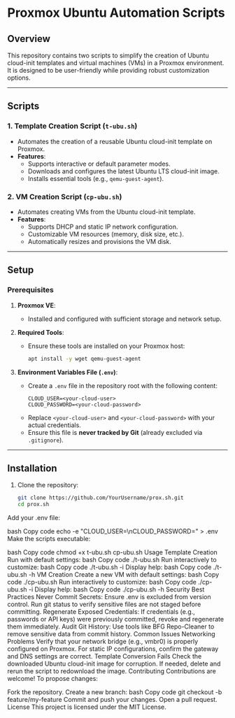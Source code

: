# Proxmox Ubuntu Automation Scripts

## Overview
This repository contains two scripts to simplify the creation of Ubuntu cloud-init templates and virtual machines (VMs) in a Proxmox environment. It is designed to be user-friendly while providing robust customization options.

---

## Scripts

### 1. **Template Creation Script (`t-ubu.sh`)**
- Automates the creation of a reusable Ubuntu cloud-init template on Proxmox.
- **Features**:
  - Supports interactive or default parameter modes.
  - Downloads and configures the latest Ubuntu LTS cloud-init image.
  - Installs essential tools (e.g., `qemu-guest-agent`).

### 2. **VM Creation Script (`cp-ubu.sh`)**
- Automates creating VMs from the Ubuntu cloud-init template.
- **Features**:
  - Supports DHCP and static IP network configuration.
  - Customizable VM resources (memory, disk size, etc.).
  - Automatically resizes and provisions the VM disk.

---

## Setup

### Prerequisites
1. **Proxmox VE**:
   - Installed and configured with sufficient storage and network setup.

2. **Required Tools**:
   - Ensure these tools are installed on your Proxmox host:
     ```bash
     apt install -y wget qemu-guest-agent
     ```

3. **Environment Variables File (`.env`)**:
   - Create a `.env` file in the repository root with the following content:
     ```
     CLOUD_USER=<your-cloud-user>
     CLOUD_PASSWORD=<your-cloud-password>
     ```
   - Replace `<your-cloud-user>` and `<your-cloud-password>` with your actual credentials.
   - Ensure this file is **never tracked by Git** (already excluded via `.gitignore`).

---

## Installation

1. Clone the repository:
   ```bash
   git clone https://github.com/YourUsername/prox.sh.git
   cd prox.sh
Add your .env file:

bash
Copy code
echo -e "CLOUD_USER=<your-cloud-user>\nCLOUD_PASSWORD=<your-cloud-password>" > .env
Make the scripts executable:

bash
Copy code
chmod +x t-ubu.sh cp-ubu.sh
Usage
Template Creation
Run with default settings:
bash
Copy code
./t-ubu.sh
Run interactively to customize:
bash
Copy code
./t-ubu.sh -i
Display help:
bash
Copy code
./t-ubu.sh -h
VM Creation
Create a new VM with default settings:
bash
Copy code
./cp-ubu.sh
Run interactively to customize:
bash
Copy code
./cp-ubu.sh -i
Display help:
bash
Copy code
./cp-ubu.sh -h
Security Best Practices
Never Commit Secrets:
Ensure .env is excluded from version control.
Run git status to verify sensitive files are not staged before committing.
Regenerate Exposed Credentials:
If credentials (e.g., passwords or API keys) were previously committed, revoke and regenerate them immediately.
Audit Git History:
Use tools like BFG Repo-Cleaner to remove sensitive data from commit history.
Common Issues
Networking Problems
Verify that your network bridge (e.g., vmbr0) is properly configured on Proxmox.
For static IP configurations, confirm the gateway and DNS settings are correct.
Template Conversion Fails
Check the downloaded Ubuntu cloud-init image for corruption. If needed, delete and rerun the script to redownload the image.
Contributing
Contributions are welcome! To propose changes:

Fork the repository.
Create a new branch:
bash
Copy code
git checkout -b feature/my-feature
Commit and push your changes.
Open a pull request.
License
This project is licensed under the MIT License.
